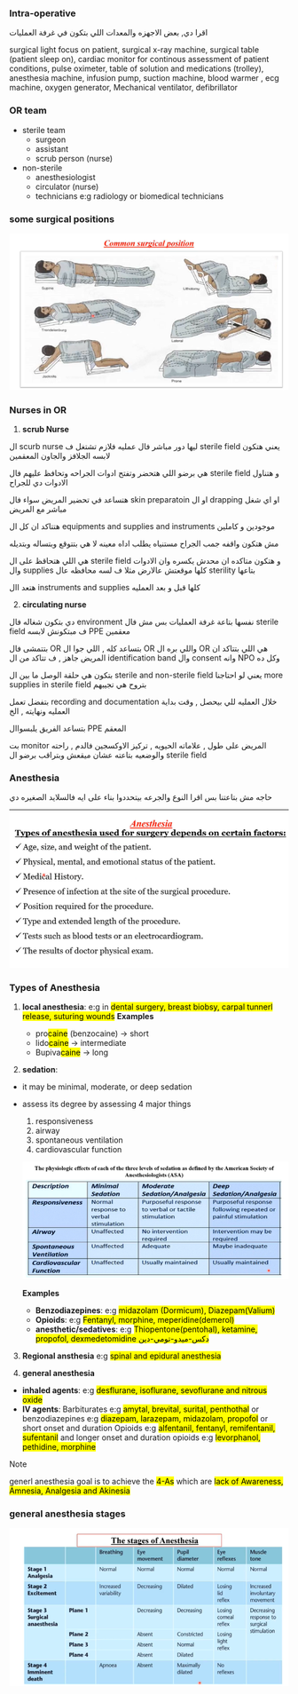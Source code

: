 ### Intra-operative
اقرا دي, بعض الاجهزه والمعدات اللي بتكون في غرفة العمليات

surgical light focus on patient, surgical x-ray machine, surgical table (patient sleep on), cardiac monitor for continous assessment of patient conditions, pulse oximeter, table of solution and medications (trolley), anesthesia machine, infusion pump, suction machine, blood warmer , ecg machine, oxygen generator, Mechanical ventilator, defibrillator

### OR team
- sterile team
    - surgeon
    - assistant
    - scrub person (nurse)
- non-sterile
    - anesthesiologist
    - circulator (nurse)
    - technicians e:g radiology or biomedical technicians

### some surgical positions

![](./imgs/surgicalPositions.png)

### Nurses in OR

1. **scrub Nurse**

ال scurb nurse ليها دور مباشر فال عمليه فلازم تشتغل ف sterile field يعني هتكون لابسه الجلافز والجاون المعقمين

هي برضو اللي هتحضر وتفتح ادوات الجراحه وتحافظ عليهم فال sterile field و هتناول الادوات دي للجراح 

هتساعد في تحضير المريض سواء فال skin preparatoin او ال drapping او اي شغل مباشر مع المريض

هتتاكد ان كل ال equipments and supplies and instruments موجودين و كاملين

مش هتكون واقفه جمب الجراح مستنياه يطلب اداه معينه لا هي بتتوقع وبتساله وبتديله

هي اللي هتحاقظ على ال sterile field و هتكون متاكده ان محدش يكسره وان الادوات وال supplies كلها موقعتش عالارض مثلا ف لسه محافظه عال sterility بتاعها

هتعد اال instruments and supplies كلها قبل و بعد العمليه

2. **circulating nurse**

دي بتكون شغاله فال environment نفسها بتاعة غرفة العمليات بس مش فال sterile field ف مبتكونش لابسه PPE معقمين

بتتمشى فال OR بتساعد كله , اللي جوا ال OR واللي بره ال OR
هي اللي بتتاكد ان المريض جاهز , ف تتاكد من ال identification band وال consent وانه NPO وكل ده 

بتكون هي حلقة الوصل ما بين ال sterile and non-sterile field يعني لو احتاجنا more supplies in sterile field بتروح هي تجيبهم 

بتفضل تعمل recording and documentation خلال العمليه للي بيحصل , وقت بداية العمليه ونهايته , الخ

بتساعد الفريق يلبسواال PPE المعقم 

بت monitor المريض على طول , علاماته الحيويه , تركيز الاوكسجين فالدم , راحته والوضعيه بتاعته عشان ميقعش وبتراقب برضو ال sterile field 

### Anesthesia 
حاجه مش بتاعتنا بس اقرا النوع والجرعه بيتحددوا بناء على ايه فالسلايد الصغيره دي

![](./imgs/AnesthesiaChoiseFactors.png)

### Types of Anesthesia
1. **local anesthesia**: e:g in <mark> dental surgery, breast biobsy, carpal tunnerl release, suturing wounds</mark>
    **Examples**
    - pro<mark>caine</mark> (benzocaine) -> short
    - lido<mark>caine</mark> -> intermediate
    - Bupiva<mark>caine</mark> -> long 

2. **sedation**: 
- it may be minimal, moderate, or deep sedation
- assess its degree by assessing 4 major things
    1. responsiveness
    2. airway
    3. spontaneous ventilation
    4. cardiovascular function

    ![](./imgs/sedationDegreesAssessment.png)

    **Examples**
    - **Benzodiazepines**: e:g <mark>midazolam (Dormicum), Diazepam(Valium)</mark>
    - **Opioids**: e:g <mark>Fentanyl, morphine, meperidine(demerol)</mark>
    - **anesthetic/sedatives**: e:g <mark>Thiopentone(pentohal), ketamine, propofol, dexmedetomidine دكس-ميدو-تومي-دين

3. **Regional ansthesia**
e:g <mark>spinal and epidural anesthesia</mark>

4. **general anesthesia**
- **inhaled agents**: e:g <mark>desflurane, isoflurane, sevoflurane<mark> and <mark>nitrous oxide</mark>
- **IV agents**: Barbiturates e:g <mark>amytal, brevital, surital, penthothal</mark> or benzodiazepines e:g <mark>diazepam, larazepam, midazolam, propofol</mark> or short onset and duration Opioids e:g <mark> alfentanil, fentanyl, remifentanil, sufentanil</mark> and longer onset and duration opioids e:g <mark>levorphanol, pethidine, morphine</mark>

> [!NOTE]
> generl anesthesia goal is to achieve the <mark>4-As</mark> which are <mark>lack of <mark>A</mark>wareness, <mark>A</mark>mnesia, <mark>A</mark>nalgesia and <mark>A</mark>kinesia

### **general anesthesia stages**
![](./imgs/anesthesiaStages.png)
